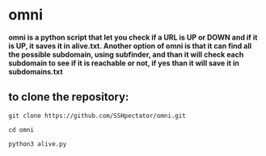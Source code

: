 # omni
**omni is a python script that let you check if a URL is UP or DOWN and if it is UP, it saves it in alive.txt.  Another option of omni is that it can find all the possible subdomain, using subfinder, and than it will check each subdomain to see if it is reachable or not, if yes than it will save it in subdomains.txt**
## to clone the repository:
`git clone https://github.com/SSHpectator/omni.git`

`cd omni`

`python3 alive.py`
